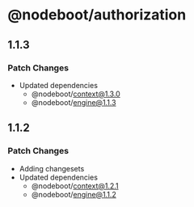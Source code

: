 # @nodeboot/authorization

## 1.1.3

### Patch Changes

-   Updated dependencies
    -   @nodeboot/context@1.3.0
    -   @nodeboot/engine@1.1.3

## 1.1.2

### Patch Changes

-   Adding changesets
-   Updated dependencies
    -   @nodeboot/context@1.2.1
    -   @nodeboot/engine@1.1.2
